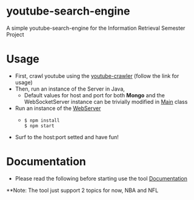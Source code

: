 # youtube-search-engine
A simple youtube-search-engine for the Information Retrieval Semester Project

# Usage
- First, crawl youtube using the [youtube-crawler](https://github.com/peveloper/youtube-search-engine/tree/master/youtube-crawler) (follow the link for usage)
- Then, run an instance of the Server in Java,
  - Default values for host and port for both **Mongo** and the WebSocketServer instance can be trivially modified in [Main](https://github.com/peveloper/youtube-search-engine/blob/master/java/src/main/java/Main.java) class
- Run an instance of the [WebServer](https://github.com/peveloper/youtube-search-engine/tree/master/webpage)
  - ```
    $ npm install
    $ npm start
    ```
- Surf to the host:port setted and have fun!

# Documentation
- Please read the following before starting use the tool [Documentation](https://github.com/peveloper/youtube-search-engine/blob/master/Documentation.pdf)

**Note: The tool just support 2 topics for now, NBA and NFL

